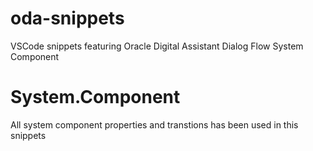 # oda-snippets
VSCode snippets featuring Oracle Digital Assistant Dialog Flow System Component

# System.Component
All system component properties and transtions has been used in this snippets
